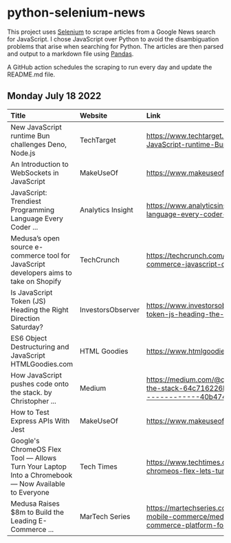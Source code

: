 # python-selenium-news

This project uses [Selenium](https://www.seleniumhq.org/) to scrape articles from a Google News search for JavaScript.
I chose JavaScript over Python to avoid the disambiguation problems that arise when searching for Python.
The articles are then parsed and output to a markdown file using [Pandas](https://pandas.pydata.org/).

A GitHub action schedules the scraping to run every day and update the README.md file.

## Monday July 18 2022


| Title                                                                                               | Website           | Link                                                                                                                                                                                   |
|:----------------------------------------------------------------------------------------------------|:------------------|:---------------------------------------------------------------------------------------------------------------------------------------------------------------------------------------|
| New JavaScript runtime Bun challenges Deno, Node.js                                                 | TechTarget        | https://www.techtarget.com/searchsoftwarequality/news/252522622/New-JavaScript-runtime-Bun-challenges-Deno-Nodejs                                                                      |
| An Introduction to WebSockets in JavaScript                                                         | MakeUseOf         | https://www.makeuseof.com/websockets-in-javascript/                                                                                                                                    |
| JavaScript: Trendiest Programming Language Every Coder ...                                          | Analytics Insight | https://www.analyticsinsight.net/javascript-trendiest-programming-language-every-coder-must-know-in-2022/                                                                              |
| Medusa’s open source e-commerce tool for JavaScript developers aims to take on Shopify              | TechCrunch        | https://techcrunch.com/2022/07/15/medusa-shopify-open-source-e-commerce-javascript-developers/                                                                                         |
| Is JavaScript Token (JS) Heading the Right Direction Saturday?                                      | InvestorsObserver | https://www.investorsobserver.com/news/crypto-update/is-javascript-token-js-heading-the-right-direction-saturday                                                                       |
| ES6 Object Destructuring and JavaScript  HTMLGoodies.com                                            | HTML Goodies      | https://www.htmlgoodies.com/javascript/es6-destructuring-javascript/                                                                                                                   |
| How JavaScript pushes code onto the stack.  by Christopher ...                                      | Medium            | https://medium.com/@christo8989/how-javascript-pushes-code-onto-the-stack-64c716226bc9?source=topics_v2---------29-84--------------------40b47420_a69a_4292_87c7_256f5a333256-------19 |
| How to Test Express APIs With Jest                                                                  | MakeUseOf         | https://www.makeuseof.com/express-apis-jest-test/                                                                                                                                      |
| Google's ChromeOS Flex Tool — Allows Turn Your Laptop Into a Chromebook — Now Available to Everyone | Tech Times        | https://www.techtimes.com/articles/278054/20220714/google-rolls-out-chromeos-flex-lets-turn-old-laptops-chromebooks.htm                                                                |
| Medusa Raises $8m to Build the Leading E-Commerce ...                                               | MarTech Series    | https://martechseries.com/mobile/mobile-marketing/e-commerce-and-mobile-commerce/medusa-raises-8m-to-build-the-leading-e-commerce-platform-for-developers/                             |
